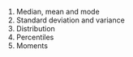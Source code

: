 1. Median, mean and mode
2. Standard deviation and variance
3. Distribution
4. Percentiles
5. Moments